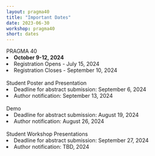 ```yaml
---
layout: pragma40
title: "Important Dates"
date: 2023-06-30
workshop: pragma40
short: dates
---
```


<div class="border39">PRAGMA 40</div>

<li><strong>October 9-12, 2024</strong></li>
<li>Registration Opens - July 15, 2024</li>
<li>Registration Closes - September 10, 2024</li><br>

<div class="border39">Student Poster and Presentation <!--(Chair: TBD) --></div>
<li>Deadline for abstract submission: September 6, 2024</li>
<li>Author notification: September 13, 2024</li><br>

<div class="border39">Demo<!--(Chair: TBD)--> </div>
<li>Deadline for abstract submission: August 19, 2024</li>
<li>Author notification: August 26, 2024</li><br>

<div class="border39">Student Workshop Presentations<!--(Chair: TBD)--></div>
<li>Deadline for abstract submission: September 27, 2024</li>
<li>Author notification: TBD, 2024</li>
